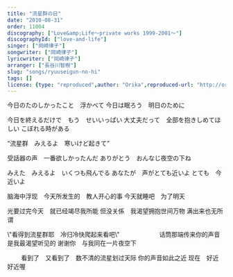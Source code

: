 ```yaml
---
title: "流星群の日"
date: "2010-08-31"
order: 11004
discography: ["Love&amp;Life〜private works 1999-2001〜"]
discographyId: ["love-and-life"]
singer: ["岡崎律子"]
songwriter: ["岡崎律子"]
lyricwriter: ["岡崎律子"]
arranger: ["長谷川智樹"]
slug: "songs/ryuuseigun-no-hi"
tags: []
license: {type: "reproduced",author: "Orika",reproduced-url: "http://orikamushi.myweb.hinet.net/",reproduced-website: "織歌蟲網站"}
---
```


今日のたのしかったこと　浮かべて 
今日は眠ろう　明日のために 

今日を終えるだけで　もう　せいいっぱい 
大丈夫だって　全部を抱きしめてほしい 
こぼれる時がある 

“流星群　みえるよ　寒いけど起きて” 

受話器の声　一番欲しかったんだ 
ありがとう　おんなじ夜空の下ね　 

みえた　みえるよ　いくつも飛んでる 
あなたが　声がとても近いよ 
とても　今　近いよ

脑海中浮现　今天所发生的　教人开心的事 
今天就睡吧　为了明天 

光要过完今天　就已经竭尽我所能 
但没关係　我渴望拥抱世间万物 
满出来也无所谓 

\\"看得到流星群耶　冷归冷快爬起来看吧\\" 
　　　　　　 
话筒那端传来你的声音　是我最渴望听见的 
谢谢你　与我同在一片夜空下 

　　 看到了　又看到了　数不清的流星划过天际 
你的声音如此之近 
现在　好近　好近喔
